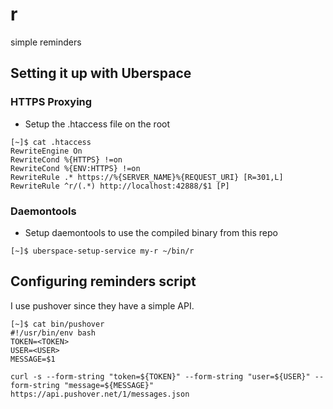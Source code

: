 # r
simple reminders

## Setting it up with Uberspace

### HTTPS Proxying

- Setup the .htaccess file on the root

```
[~]$ cat .htaccess
RewriteEngine On
RewriteCond %{HTTPS} !=on
RewriteCond %{ENV:HTTPS} !=on
RewriteRule .* https://%{SERVER_NAME}%{REQUEST_URI} [R=301,L]
RewriteRule ^r/(.*) http://localhost:42888/$1 [P]
```

### Daemontools

- Setup daemontools to use the compiled binary from this repo

```
[~]$ uberspace-setup-service my-r ~/bin/r
```

## Configuring reminders script

I use pushover since they have a simple API.

```
[~]$ cat bin/pushover
#!/usr/bin/env bash
TOKEN=<TOKEN>
USER=<USER>
MESSAGE=$1

curl -s --form-string "token=${TOKEN}" --form-string "user=${USER}" --form-string "message=${MESSAGE}" https://api.pushover.net/1/messages.json
```
